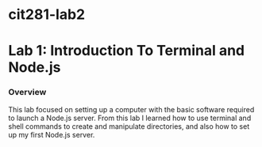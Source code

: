 # cit281-lab2

# Lab 1: Introduction To Terminal and Node.js

### Overview
This lab focused on setting up a computer with the basic software required to launch a Node.js server. From this lab I learned how to use terminal and shell commands to create and manipulate directories, and also how to set up my first Node.js server.
